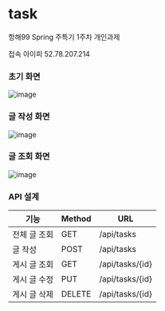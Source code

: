 # task
항해99 Spring 주특기 1주차 개인과제

접속 아이피
52.78.207.214

### 초기 화면
![image](https://user-images.githubusercontent.com/40729223/159693563-3ce68d70-e629-47ad-98c5-2395b1a9beb7.png)

### 글 작성 화면
![image](https://user-images.githubusercontent.com/40729223/159693626-1cf618da-688c-42b6-88e8-a639b11fddc9.png)

### 글 조회 화면
![image](https://user-images.githubusercontent.com/40729223/159693665-5e549e15-820c-4278-a3c2-fe2702456482.png)

### API 설계


|기능|Method|URL|
|------|---|---|
|전체 글 조회|GET|/api/tasks|
|글 작성|POST|/api/tasks|
|게시 글 조회|GET|/api/tasks/{id}|
|게시 글 수정|PUT|/api/tasks/{id}|
|게시 글 삭제|DELETE|/api/tasks/{id}|

